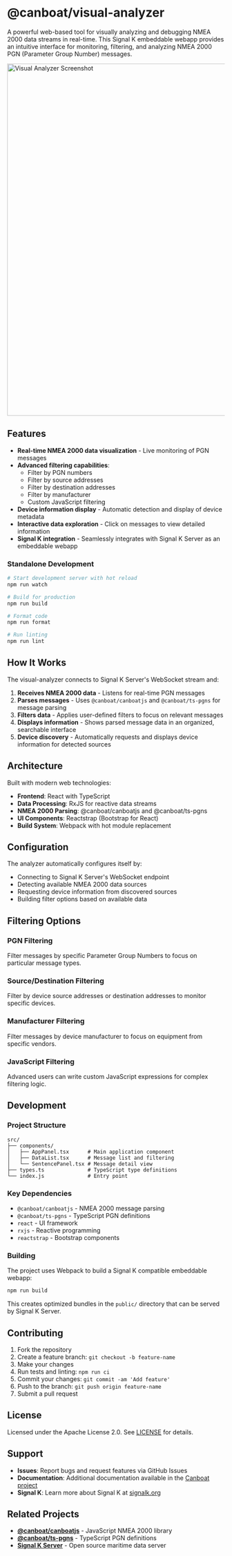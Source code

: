 # @canboat/visual-analyzer

A powerful web-based tool for visually analyzing and debugging NMEA 2000 data streams in real-time. This Signal K embeddable webapp provides an intuitive interface for monitoring, filtering, and analyzing NMEA 2000 PGN (Parameter Group Number) messages.

<img width="1368" height="815" alt="Visual Analyzer Screenshot" src="https://github.com/user-attachments/assets/060c30c2-51b7-462d-87ea-9deb56981971" />


## Features

- **Real-time NMEA 2000 data visualization** - Live monitoring of PGN messages
- **Advanced filtering capabilities**:
  - Filter by PGN numbers
  - Filter by source addresses
  - Filter by destination addresses  
  - Filter by manufacturer
  - Custom JavaScript filtering
- **Device information display** - Automatic detection and display of device metadata
- **Interactive data exploration** - Click on messages to view detailed information
- **Signal K integration** - Seamlessly integrates with Signal K Server as an embeddable webapp


### Standalone Development

```bash
# Start development server with hot reload
npm run watch

# Build for production
npm run build

# Format code
npm run format

# Run linting
npm run lint
```

## How It Works

The visual-analyzer connects to Signal K Server's WebSocket stream and:

1. **Receives NMEA 2000 data** - Listens for real-time PGN messages
2. **Parses messages** - Uses `@canboat/canboatjs` and `@canboat/ts-pgns` for message parsing
3. **Filters data** - Applies user-defined filters to focus on relevant messages
4. **Displays information** - Shows parsed message data in an organized, searchable interface
5. **Device discovery** - Automatically requests and displays device information for detected sources

## Architecture

Built with modern web technologies:

- **Frontend**: React with TypeScript
- **Data Processing**: RxJS for reactive data streams
- **NMEA 2000 Parsing**: @canboat/canboatjs and @canboat/ts-pgns
- **UI Components**: Reactstrap (Bootstrap for React)
- **Build System**: Webpack with hot module replacement

## Configuration

The analyzer automatically configures itself by:

- Connecting to Signal K Server's WebSocket endpoint
- Detecting available NMEA 2000 data sources
- Requesting device information from discovered sources
- Building filter options based on available data

## Filtering Options

### PGN Filtering
Filter messages by specific Parameter Group Numbers to focus on particular message types.

### Source/Destination Filtering  
Filter by device source addresses or destination addresses to monitor specific devices.

### Manufacturer Filtering
Filter messages by device manufacturer to focus on equipment from specific vendors.

### JavaScript Filtering
Advanced users can write custom JavaScript expressions for complex filtering logic.

## Development

### Project Structure

```
src/
├── components/
│   ├── AppPanel.tsx      # Main application component
│   ├── DataList.tsx      # Message list and filtering
│   └── SentencePanel.tsx # Message detail view
├── types.ts              # TypeScript type definitions
└── index.js              # Entry point
```

### Key Dependencies

- `@canboat/canboatjs` - NMEA 2000 message parsing
- `@canboat/ts-pgns` - TypeScript PGN definitions
- `react` - UI framework
- `rxjs` - Reactive programming
- `reactstrap` - Bootstrap components

### Building

The project uses Webpack to build a Signal K compatible embeddable webapp:

```bash
npm run build
```

This creates optimized bundles in the `public/` directory that can be served by Signal K Server.

## Contributing

1. Fork the repository
2. Create a feature branch: `git checkout -b feature-name`
3. Make your changes
4. Run tests and linting: `npm run ci`
5. Commit your changes: `git commit -am 'Add feature'`
6. Push to the branch: `git push origin feature-name`
7. Submit a pull request

## License

Licensed under the Apache License 2.0. See [LICENSE](LICENSE) for details.

## Support

- **Issues**: Report bugs and request features via GitHub Issues
- **Documentation**: Additional documentation available in the [Canboat project](https://github.com/canboat/canboat)
- **Signal K**: Learn more about Signal K at [signalk.org](https://signalk.org)

## Related Projects

- **[@canboat/canboatjs](https://www.npmjs.com/package/@canboat/canboatjs)** - JavaScript NMEA 2000 library
- **[@canboat/ts-pgns](https://www.npmjs.com/package/@canboat/ts-pgns)** - TypeScript PGN definitions
- **[Signal K Server](https://github.com/SignalK/signalk-server)** - Open source maritime data server
